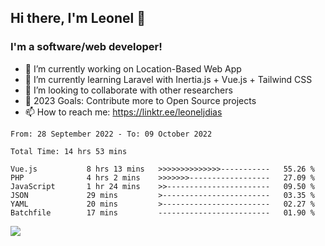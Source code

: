 ## Hi there, I'm Leonel 👋

### I'm a software/web developer!
- 🔭 I’m currently working on Location-Based Web App
- 🌱 I’m currently learning Laravel with Inertia.js + Vue.js + Tailwind CSS
- 👯 I’m looking to collaborate with other researchers
- 🥅 2023 Goals: Contribute more to Open Source projects
- 📫 How to reach me: https://linktr.ee/leoneljdias

<!--START_SECTION:waka-->

```text
From: 28 September 2022 - To: 09 October 2022

Total Time: 14 hrs 53 mins

Vue.js           8 hrs 13 mins   >>>>>>>>>>>>>>-----------   55.26 %
PHP              4 hrs 2 mins    >>>>>>>------------------   27.09 %
JavaScript       1 hr 24 mins    >>-----------------------   09.50 %
JSON             29 mins         >------------------------   03.35 %
YAML             20 mins         >------------------------   02.27 %
Batchfile        17 mins         -------------------------   01.90 %
```

<!--END_SECTION:waka-->

![](https://komarev.com/ghpvc/?username=leoneljdias&color=blue&style=flat-square)
